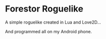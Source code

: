 # Forestor Roguelike
A simple roguelike created in Lua and Love2D...

And programmed all on my Android phone.
